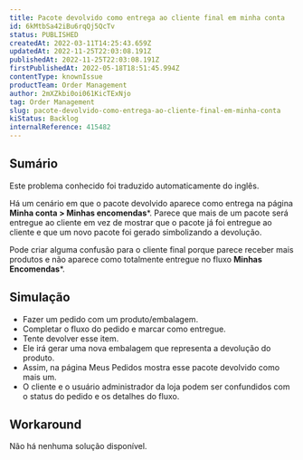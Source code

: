 ```yaml
---
title: Pacote devolvido como entrega ao cliente final em minha conta
id: 6kMtbSa42iBu6rqQj5QcTv
status: PUBLISHED
createdAt: 2022-03-11T14:25:43.659Z
updatedAt: 2022-11-25T22:03:08.191Z
publishedAt: 2022-11-25T22:03:08.191Z
firstPublishedAt: 2022-05-18T18:51:45.994Z
contentType: knownIssue
productTeam: Order Management
author: 2mXZkbi0oi061KicTExNjo
tag: Order Management
slug: pacote-devolvido-como-entrega-ao-cliente-final-em-minha-conta
kiStatus: Backlog
internalReference: 415482
---
```


## Sumário

<div class="alert alert-info">
  <p>Este problema conhecido foi traduzido automaticamente do inglês.</p>
</div>


Há um cenário em que o pacote devolvido aparece como entrega na página **Minha conta > Minhas encomendas***. Parece que mais de um pacote será entregue ao cliente em vez de mostrar que o pacote já foi entregue ao cliente e que um novo pacote foi gerado simbolizando a devolução.

Pode criar alguma confusão para o cliente final porque parece receber mais produtos e não aparece como totalmente entregue no fluxo **Minhas Encomendas***.



## Simulação



- Fazer um pedido com um produto/embalagem.
- Completar o fluxo do pedido e marcar como entregue.
- Tente devolver esse item.
- Ele irá gerar uma nova embalagem que representa a devolução do produto.
- Assim, na página Meus Pedidos mostra esse pacote devolvido como mais um.
- O cliente e o usuário administrador da loja podem ser confundidos com o status do pedido e os detalhes do fluxo.


## Workaround


Não há nenhuma solução disponível.

